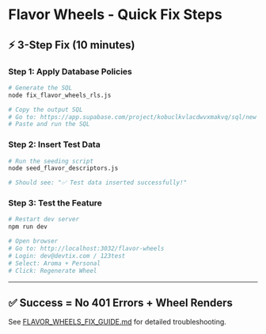 # Flavor Wheels - Quick Fix Steps

## ⚡ 3-Step Fix (10 minutes)

### Step 1: Apply Database Policies
```bash
# Generate the SQL
node fix_flavor_wheels_rls.js

# Copy the output SQL
# Go to: https://app.supabase.com/project/kobuclkvlacdwvxmakvq/sql/new
# Paste and run the SQL
```

### Step 2: Insert Test Data
```bash
# Run the seeding script
node seed_flavor_descriptors.js

# Should see: "✅ Test data inserted successfully!"
```

### Step 3: Test the Feature
```bash
# Restart dev server
npm run dev

# Open browser
# Go to: http://localhost:3032/flavor-wheels
# Login: dev@devtix.com / 123test
# Select: Aroma + Personal
# Click: Regenerate Wheel
```

---

## ✅ Success = No 401 Errors + Wheel Renders

See [FLAVOR_WHEELS_FIX_GUIDE.md](FLAVOR_WHEELS_FIX_GUIDE.md) for detailed troubleshooting.
